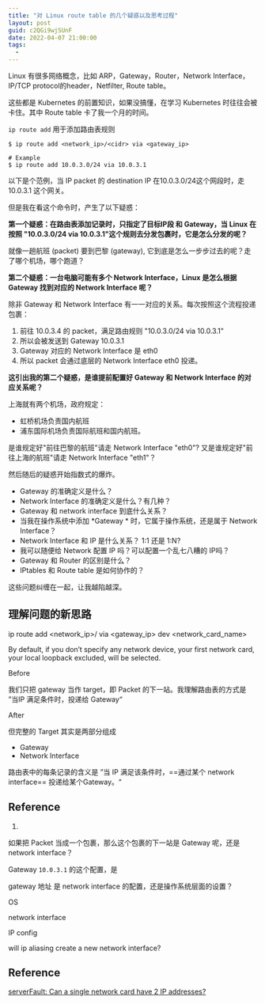 ```yaml
---
title: "对 Linux route table 的几个疑惑以及思考过程"
layout: post
guid: c2QGi9wjSUnF
date: 2022-04-07 21:00:00
tags:
  -
---
```


Linux 有很多网络概念，比如 ARP，Gateway，Router，Network Interface，IP/TCP protocol的header，Netfilter, Route table。

这些都是 Kubernetes 的前置知识，如果没搞懂，在学习 Kubernetes 时往往会被卡住。其中 Route table 卡了我一个月的时间。

`ip route add` 用于添加路由表规则

```
$ ip route add <network_ip>/<cidr> via <gateway_ip>

# Example
$ ip route add 10.0.3.0/24 via 10.0.3.1
```

以下是个范例，当 IP packet 的 destination IP 在10.0.3.0/24这个网段时，走 10.0.3.1 这个网关。

但是我在看这个命令时，产生了以下疑惑：

**第一个疑惑：在路由表添加记录时，只指定了目标IP段 和 Gateway，当 Linux 在按照 "10.0.3.0/24 via 10.0.3.1"这个规则去分发包裹时，它是怎么分发的呢？**

就像一趟航班 (packet) 要到巴黎 (gateway), 它到底是怎么一步步过去的呢？走了哪个机场，哪个跑道？


**第二个疑惑：一台电脑可能有多个 Network Interface，Linux 是怎么根据 Gateway 找到对应的 Network Interface 呢？**

除非 Gateway 和 Network Interface 有一一对应的关系。每次按照这个流程投递包裹：

1. 前往 10.0.3.4 的 packet，满足路由规则 "10.0.3.0/24 via 10.0.3.1"
2. 所以会被发送到 Gateway 10.0.3.1
3. Gateway 对应的 Network Interface 是 eth0
3. 所以 packet 会通过底层的 Network Interface eth0 投递。

**这引出我的第二个疑惑，是谁提前配置好 Gateway 和 Network Interface 的对应关系呢？**

上海就有两个机场，政府规定：
- 虹桥机场负责国内航班
- 浦东国际机场负责国际航班和国内航班。

是谁规定好"前往巴黎的航班"请走 Network Interface "eth0"? 又是谁规定好"前往上海的航班"请走 Network Interface "eth1"？

然后随后的疑惑开始指数式的爆炸。

- Gateway 的准确定义是什么？
- Network Interface 的准确定义是什么？有几种？
- Gateway 和 network interface 到底什么关系？
- 当我在操作系统中添加 *Gateway * 时，它属于操作系统，还是属于 Network Interface？
- Network Interface 和 IP 是什么关系？ 1:1 还是 1:N?
- 我可以随便给 Network 配置 IP 吗？可以配置一个乱七八糟的 IP吗？
- Gateway 和 Router 的区别是什么？
- IPtables 和 Route table 是如何协作的？

这些问题纠缠在一起，让我越陷越深。



## 理解问题的新思路

ip route add <network_ip>/<cidr> via <gateway_ip> dev <network_card_name>


By default, if you don’t specify any network device, your first network card, your local loopback excluded, will be selected.


Before

我们只把 gateway 当作 target，即 Packet 的下一站。我理解路由表的方式是 ”当IP 满足条件时，投递给 Gateway“


After

但完整的 Target 其实是两部分组成

- Gateway
- Network Interface

路由表中的每条记录的含义是 ”当 IP 满足该条件时，==通过某个 network interface== 投递给某个Gateway。“



## Reference

1. 









如果把 Packet 当成一个包裹，那么这个包裹的下一站是 Gateway 呢，还是 network interface？

Gateway `10.0.3.1` 的这个配置，是


gateway 地址 是 network interface 的配置，还是操作系统层面的设置？

OS

network interface

IP config

will ip aliasing create a new network interface?




## Reference

[serverFault: Can a single network card have 2 IP addresses?](https://serverfault.com/questions/312221/can-a-single-network-card-have-2-ip-addresses)
